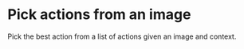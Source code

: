 # Pick actions from an image

Pick the best action from a list of actions given an image and context.

